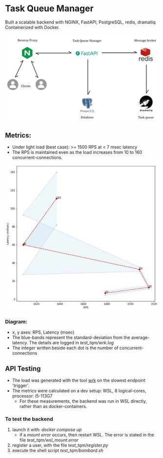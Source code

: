 # Task Queue Manager

Built a scalable backend with NGINX, FastAPI, PostgreSQL, redis, dramatiq. Containerized with Docker.

![System Architecture](img/sys_arch.png)
## Metrics:
- Under light load (best case): >= 1500 RPS at < 7 msec latency
- The RPS is maintained even as the load increases from 10 to 160 concurrent-connections.

![Metrics : Latency vs RPS](img/metrics.jpg)
### Diagram:
- x, y axes: RPS, Latency (msec)
- The blue-bands represent the standard-deviation from the average-latency. The details are logged in *test_tqm/wrk.log*
- The integer written beside each dot is the number of concurrent-connections

## API Testing
- The load was generated with the tool [wrk](https://github.com/wg/wrk) on the slowest endpoint 'trigger'.
- The metrics were calculated on a dev setup: WSL, 8 logical-cores, processor: i5-113G7
  - For these measurements, the backend was run in WSL directly, rather than as docker-containers.

### To test the backend
1. launch it with: *docker compose up*
   - if a *mount error* occurs, then restart WSL. The error is stated in the file *test_tqm/wsl_mount.error*
2. register a user, with the file *test_tqm/register.py*
3. execute the shell script *test_tqm/bombard.sh*
